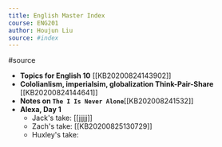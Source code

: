 ```yaml
---
title: English Master Index
course: ENG201
author: Houjun Liu
source: #index
---
```


#source

* **Topics for English 10** [[KB20200824143902]]
* **Cololianlism, imperialsim, globalization Think-Pair-Share** [[KB20200824144641]]
* **Notes on `The I Is Never Alone`**[[KB202008241532]]
* **Alexa, Day 1** 
    * Jack's take: [[jjjjj]]
    * Zach's take:  [[KB20200825130729]]
	* Huxley's take: 
